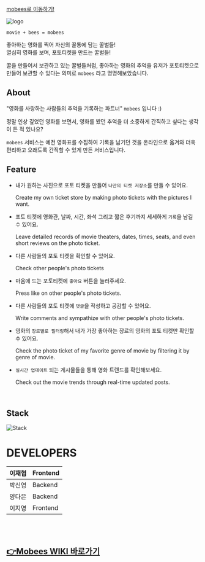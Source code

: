 [mobees로 이동하기!](https://mobees.tk/)

![logo](https://media.discordapp.net/attachments/931440146132398130/935965373151473664/2022-01-27_3.32.03.png)

`movie + bees = mobees`

좋아하는 영화를 찍어 자신의 꿀통에 담는 꿀벌들!     
열심히 영화를 보며, 포토티켓을 만드는 꿀벌들!

꿀을 만들어서 보관하고 있는 꿀벌들처럼, 좋아하는 영화의 추억을 유저가 포토티켓으로 만들어 보관할 수 있다는 의미로 `mobees` 라고 명명해보았습니다.
<br /> 
## About

"영화를 사랑하는 사람들의 추억을 기록하는 파트너" `mobees` 입니다 :)

정말 인상 깊었던 영화를 보면서, 영화를 봤던 추억을 더 소중하게 간직하고 싶다는 생각이 든 적 있나요?

`mobees` 서비스는 예전 영화표를 수집하여 기록을 남기던 것을 온라인으로 옮겨와 더욱 편리하고 오래도록 간직할 수 있게 만든 서비스입니다.
<br /> 

## Feature

- 내가 원하는 사진으로 포토 티켓을 만들어 `나만의 티켓 저장소`를 만들 수 있어요.

    Create my own ticket store by making photo tickets with the pictures I want.

- 포토 티켓에 영화관, 날짜, 시간, 좌석 그리고 짧은 후기까지 세세하게 `기록`을 남길 수 있어요.

    Leave detailed records of movie theaters, dates, times, seats, and even short reviews on the photo ticket.

- 다른 사람들의 포토 티켓을 확인할 수 있어요.

    Check other people's photo tickets

- 마음에 드는 포토티켓에 `좋아요` 버튼을 눌러주세요.

    Press like on other people's photo tickets.

- 다른 사람들의 포토 티켓에 `댓글`을 작성하고 공감할 수 있어요.

    Write comments and sympathize with other people's photo tickets.

- 영화의 `장르별로 필터링`해서 내가 가장 좋아하는 장르의 영화의 포토 티켓만 확인할 수 있어요.

    Check the photo ticket of my favorite genre of movie by filtering it by genre of movie.

- `실시간 업데이트` 되는 게시물들을 통해 영화 트랜드를 확인해보세요. 

    Check out the movie trends through real-time updated posts.
    
    <br /> 
## Stack
![Stack](https://cdn.discordapp.com/attachments/932979492937420820/933589576960839710/unknown.png)
<br /> 

# DEVELOPERS
  | 이재협 | Frontend |
  | --- | --- |
  | 박신영 | Backend |
  | 양다은 | Backend |
  | 이지영 | Frontend |
  
  
<br /><br />
  ## [👉Mobees WIKI 바로가기](https://github.com/codestates/mobees/wiki)
